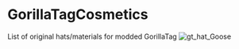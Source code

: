 # GorillaTagCosmetics
List of original hats/materials for modded GorillaTag
![gt_hat_Goose](https://user-images.githubusercontent.com/65086429/136100189-f7dd173a-5642-40d1-81af-379fe8e39b9a.png)

